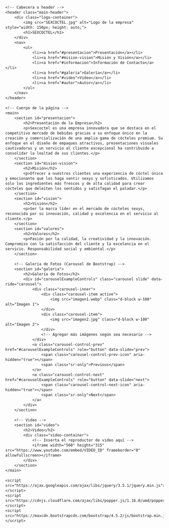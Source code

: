 
<!DOCTYPE html>
<html lang="es">
<head>
    <meta charset="UTF-8">
    <meta name="viewport" content="width=device-width, initial-scale=1.0">
    <title>SEXCOCTEL</title>
    <link rel="stylesheet" href="https://maxcdn.bootstrapcdn.com/bootstrap/4.5.2/css/bootstrap.min.css">
    <link rel="stylesheet" href="styles.css">
    <style>
        /* Estilos adicionales */
        /* ... (se agregan los estilos proporcionados anteriormente) ... */
    </style>
</head>
<body>

    <!-- Cabecera o header -->
    <header class="main-header">
        <div class="logo-container">
            <img src="SEXCOCTEL.jpg" alt="Logo de la empresa" style="width: 150px; height: auto;">
            <h1>SEXCOCTEL</h1>
        </div>
        <nav>
            <ul>
                <li><a href="#presentacion">Presentación</a></li>
                <li><a href="#mision-vision">Misión y Visión</a></li>
                <li><a href="#informacion">Información de Contacto</a></li>
                <li><a href="#galeria">Galería</a></li>
                <li><a href="#video">Video</a></li>
                <li><a href="#autor">Autor</a></li>
            </ul>
        </nav>
    </header>

    <!-- Cuerpo de la página -->
    <main>
        <section id="presentacion">
            <h2>Presentación de la Empresa</h2>
            <p>Sexcoctel es una empresa innovadora que se destaca en el competitivo mercado de bebidas gracias a su enfoque único en la creación y comercialización de una amplia gama de cócteles premium. Su enfoque en el diseño de empaques atractivos, presentaciones visuales cautivadoras y un servicio al cliente excepcional ha contribuido a consolidar la lealtad de sus clientes.</p>
        </section>
        <section id="mision-vision">
            <h2>Misión</h2>
            <p>Ofrecer a nuestros clientes una experiencia de cóctel única y emocionante que los haga sentir sexys y sofisticados. Utilizamos solo los ingredientes más frescos y de alta calidad para crear cócteles que deleiten los sentidos y satisfagan el paladar.</p>
        </section>
        <section id="vision">
            <h2>Visión</h2>
            <p>Ser la marca líder en el mercado de cócteles sexys, reconocida por su innovación, calidad y excelencia en el servicio al cliente.</p>
        </section>
        <section id="valores">
            <h2>Valores</h2>
            <p>Pasión por la calidad, la creatividad y la innovación. Compromiso con la satisfacción del cliente y la excelencia en el servicio. Responsabilidad social y ambiental.</p>
        </section>

        <!-- Galería de Fotos (Carousel de Bootstrap) -->
        <section id="galeria">
            <h2>Galería de Fotos</h2>
            <div id="carouselExampleControls" class="carousel slide" data-ride="carousel">
                <div class="carousel-inner">
                    <div class="carousel-item active">
                        <img src="imagen1.webp" class="d-block w-100" alt="Imagen 1">
                    </div>
                    <div class="carousel-item">
                        <img src="imagen2.jpg" class="d-block w-100" alt="Imagen 2">
                    </div>
                    <!-- Agregar más imágenes según sea necesario -->
                </div>
                <a class="carousel-control-prev" href="#carouselExampleControls" role="button" data-slide="prev">
                    <span class="carousel-control-prev-icon" aria-hidden="true"></span>
                    <span class="sr-only">Previous</span>
                </a>
                <a class="carousel-control-next" href="#carouselExampleControls" role="button" data-slide="next">
                    <span class="carousel-control-next-icon" aria-hidden="true"></span>
                    <span class="sr-only">Next</span>
                </a>
            </div>
        </section>

        <!-- Video -->
        <section id="video">
            <h2>Video</h2>
            <div class="video-container">
                <!-- Inserta el reproductor de video aquí -->
                <iframe width="560" height="315" src="https://www.youtube.com/embed/VIDEO_ID" frameborder="0" allowfullscreen></iframe>
            </div>
        </section>
    </main>

    <script src="https://ajax.googleapis.com/ajax/libs/jquery/3.5.1/jquery.min.js"></script>
    <script src="https://cdnjs.cloudflare.com/ajax/libs/popper.js/1.16.0/umd/popper.min.js"></script>
    <script src="https://maxcdn.bootstrapcdn.com/bootstrap/4.5.2/js/bootstrap.min.js"></script>
</body>
</html>

